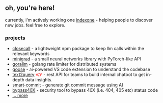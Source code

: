 ## oh, you're here!

currently, i'm actively working one [indexone](https://www.indexone.dev) - helping people to discover new jobs. feel free to explore.

### projects

  - [closecall](https://github.com/0verread/closecall) - a lightweight npm package to keep llm calls within the relevant keywords
  - [minigrad](https://github.com/0verread/minigrad) - a small neural networks library with PyTorch-like API
  - [goralim](https://github.com/0verread/goralim) - golang rate limiter for distributed systems
  - [goose](https://github.com/0verread/goose) - ai-powered VS code extension to understand the codebase
  - [text2query](https://github.com/0verread/text2query) <code style="color : red">*WIP*</code> - rest API for teams to build internal chatbot to get in-depth data insights.
  - [smart-commit](https://github.com/0verread/smart-commit) - generate git commit message using AI
  - [bypass40X](https://github.com/0verread/bypass40X) - security tool to bypass 40X (i.e. 404, 405 etc) status code
  - [... more](https://subhajitdas.me)

